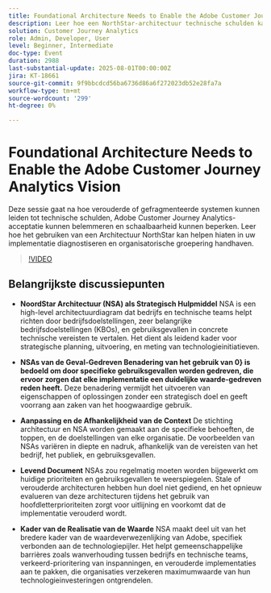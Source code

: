 ```yaml
---
title: Foundational Architecture Needs to Enable the Adobe Customer Journey Analytics Vision
description: Leer hoe een NorthStar-architectuur technische schulden kan verminderen, Adobe Customer Journey Analytics-acceptatie kan stroomlijnen en schaalbare, op één lijn gebrachte Adobe Experience Platform-implementaties kan ondersteunen.
solution: Customer Journey Analytics
role: Admin, Developer, User
level: Beginner, Intermediate
doc-type: Event
duration: 2988
last-substantial-update: 2025-08-01T00:00:00Z
jira: KT-18661
source-git-commit: 9f9bbcdcd56ba6736d86a6f272023db52e28fa7a
workflow-type: tm+mt
source-wordcount: '299'
ht-degree: 0%

---
```



# Foundational Architecture Needs to Enable the Adobe Customer Journey Analytics Vision

Deze sessie gaat na hoe verouderde of gefragmenteerde systemen kunnen leiden tot technische schulden, Adobe Customer Journey Analytics-acceptatie kunnen belemmeren en schaalbaarheid kunnen beperken. Leer hoe het gebruiken van een Architectuur NorthStar kan helpen hiaten in uw implementatie diagnostiseren en organisatorische groepering handhaven.

>[!VIDEO](https://video.tv.adobe.com/v/3470281/?learn=on&enablevpops)

## Belangrijkste discussiepunten

* **NoordStar Architectuur (NSA) als Strategisch Hulpmiddel** NSA is een high-level architectuurdiagram dat bedrijfs en technische teams helpt richten door bedrijfsdoelstellingen, zeer belangrijke bedrijfsdoelstellingen (KBOs), en gebruiksgevallen in concrete technische vereisten te vertalen. Het dient als leidend kader voor strategische planning, uitvoering, en meting van technologieinitiatieven.

* **NSAs van de Geval-Gedreven Benadering van het gebruik van 0} is bedoeld om door specifieke gebruiksgevallen worden gedreven, die ervoor zorgen dat elke implementatie een duidelijke waarde-gedreven reden heeft.** Deze benadering vermijdt het uitvoeren van eigenschappen of oplossingen zonder een strategisch doel en geeft voorrang aan zaken van het hoogwaardige gebruik.

* **Aanpassing en de Afhankelijkheid van de Context** De stichting architectuur en NSA worden gemaakt aan de specifieke behoeften, de toppen, en de doelstellingen van elke organisatie. De voorbeelden van NSAs variëren in diepte en nadruk, afhankelijk van de vereisten van het bedrijf, het publiek, en gebruiksgevallen.

* **Levend Document** NSAs zou regelmatig moeten worden bijgewerkt om huidige prioriteiten en gebruiksgevallen te weerspiegelen. Stale of verouderde architecturen hebben hun doel niet gediend, en het opnieuw evalueren van deze architecturen tijdens het gebruik van hoofdletterprioriteiten zorgt voor uitlijning en voorkomt dat de implementatie verouderd wordt.

* **Kader van de Realisatie van de Waarde** NSA maakt deel uit van het bredere kader van de waardeverwezenlijking van Adobe, specifiek verbonden aan de technologiepijler. Het helpt gemeenschappelijke barrières zoals wanverhouding tussen bedrijfs en technische teams, verkeerd-prioritering van inspanningen, en verouderde implementaties aan te pakken, die organisaties verzekeren maximumwaarde van hun technologieinvesteringen ontgrendelen.
